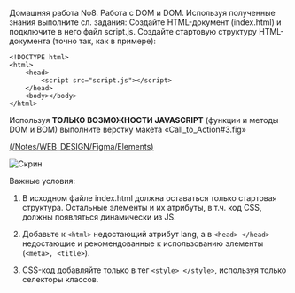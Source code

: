 Домашняя работа No8. Работа с DOM и DOM.
Используя полученные знания выполните сл. задания:
Создайте HTML-документ (index.html) и подключите в него файл script.js.
Создайте стартовую структуру HTML-документа (точно так, как в примере):
```
<!DOCTYPE html>
<html>
    <head>
        <script src="script.js"></script>
    </head>
    <body></body>
</html>
```

Используя **ТОЛЬКО ВОЗМОЖНОСТИ JAVASCRIPT** (функции и методы
DOM и BOM) выполните верстку макета «Call_to_Action#3.fig»

[(/Notes/WEB_DESIGN/Figma/Elements)](https://drive.google.com/drive/folders/1b3TG00r9zvDpxaDZEcU5f7dHpjxlBt-t)

![Скрин](https://github.com/MaryiaBondar/js-tasks/blob/master/js-task_8/Call%20to%20Action%20%233.png)


Важные условия:
1. В исходном файле index.html должна оставаться только стартовая
структура. Остальные элементы и их атрибуты, в т.ч. код CSS, должны
появляться динамически из JS.

2. Добавьте к ```<html>``` недостающий атрибут lang, а в ```<head> </head>```
недостающие и рекомендованные к использованию элементы (```<meta>, <title>```).

3. CSS-код добавляйте только в тег ```<style> </style>```, используя только
селекторы классов.

